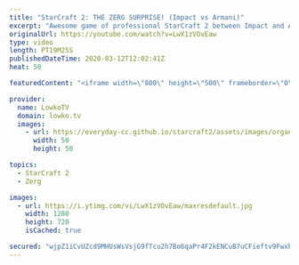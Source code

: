 ```yaml
---
title: "StarCraft 2: THE ZERG SURPRISE! (Impact vs Armani)"
excerpt: "Awesome game of professional StarCraft 2 between Impact and Armani. Impact's game plan is to make sure his opponent nevers secures a fourth base while getting one himself. This forces Armani to make some very risky moves, starting with a surprise Nydus Worm.  Get more videos & support my work: http://www.patreon.com/lowkotv"
originalUrl: https://youtube.com/watch?v=LwX1zVOvEaw
type: video
length: PT19M25S
publishedDateTime: 2020-03-12T12:02:41Z
heat: 50

featuredContent: "<iframe width=\"800\" height=\"500\" frameborder=\"0\" src=\"https://www.youtube.com/embed/LwX1zVOvEaw\" allow=\"accelerometer; autoplay; encrypted-media; gyroscope; picture-in-picture\" allowfullscreen></iframe>"

provider:
  name: LowkoTV
  domain: lowko.tv
  images:
    - url: https://everyday-cc.github.io/starcraft2/assets/images/organizations/lowko.tv-50x50.jpg
      width: 50
      height: 50

topics:
  - StarCraft 2
  - Zerg

images:
  - url: https://i.ytimg.com/vi/LwX1zVOvEaw/maxresdefault.jpg
    width: 1280
    height: 720
    isCached: true

secured: "wjpZ1iCvUZcd9MHUsWsVsjG9fTcu2h7Bo6qaPr4F2kENCuB7uCFieftv9FwxhqviiUMgkhuSStuKbc/WKkMyT1RWM0Ed0yiLPbGfVxN5kLvAVvo7n07tpF5GbBOWM0xB67AICnJU3DO5GLOhEHjr6pfEoT6hQ1sy9ceYOQidycB83zdQ7WLgtQVdEUZinviUU/qbaaCnydYVCeJFwm0RpENDj1yUR8SuenVLEpP5HJsrnjDhiT5upG4LIpIzzMQYUeB7xnWsSPK1DCyLfW9lKxLS5x77KLLcxhZOVFH1Nfp0Xdg+GOEiLGRcTvXMEPvGR/xeTnkFLlXn5TmShaI/9NQdSY1YAM08CMHD/p37I/Jbg0Nld+X2iTQdBZseWPdo5o3SMUYfnn9oG2vs85Ah9501vyqAEGomV6XX4wwwMno=;9YHNBuzuG1N5HV23AiMCsQ=="
---
```



